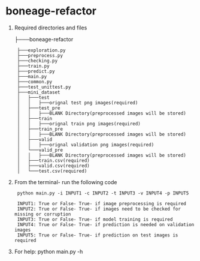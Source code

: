 # boneage-refactor

1) Required directories and files

	├───boneage-refactor    

		├───exploration.py
		├───preprocess.py
		├───checking.py
		├───train.py
		├───predict.py
		├───main.py
		├───common.py
		├───test_unittest.py
		├───mini_dataset
		│   ├───test
		│	│	├───orignal test png images(required)
		│   ├───test_pre
		│	│	├───BLANK Directory(preprocessed images will be stored)
		│   ├───train
		│	│	├───orignal train png images(required)
		│   ├───train_pre
		│	│	├───BLANK Directory(preprocessed images will be stored)
		│   ├───valid
		│	│	├───orignal validation png images(required)
		│   └───valid_pre
		│	│	├───BLANK Directory(preprocessed images will be stored)
	   	│	├───train.csv(required)
		│   ├───valid.csv(required)
		│   └───test.csv(required)

2) From the terminal- run the following code

		python main.py -i INPUT1 -c INPUT2 -t INPUT3 -v INPUT4 -p INPUT5

		INPUT1: True or False- True- if image preprocessing is required
		INPUT2: True or False- True- if images need to be checked for missing or corruption
		INPUT3: True or False- True- if model training is required
		INPUT4: True or False- True- if prediction is needed on validation images
		INPUT5: True or False- True- if prediction on test images is required
3) For help: python main.py -h

